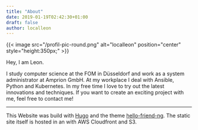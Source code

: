```yaml
---
title: "About"
date: 2019-01-19T02:42:30+01:00
draft: false
author: localleon
---
```



{{< image src="/profil-pic-round.png" alt="localleon" position="center" style="height:350px;" >}}


Hey, I am Leon. 

I study computer science at the FOM in Düsseldorf and work as a system administrator at Amprion GmbH. At my workplace I deal with Ansible, Python and Kubernetes. In my free time I love to try out the latest innovations and techniques. If you want to create an exciting project with me, feel free to contact me! 


---

This Website was build with [Hugo](https://gohugo.io) and the theme [hello-friend-ng](https://github.com/rhazdon/hugo-theme-hello-friend-ng). The static site itself is hosted in an with AWS Cloudfront and S3.



